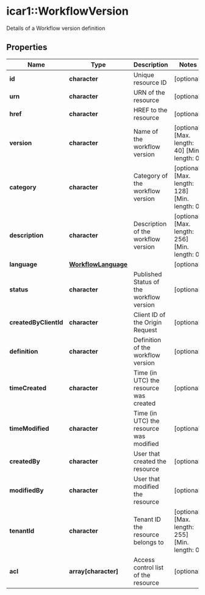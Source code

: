 # icar1::WorkflowVersion

Details of a Workflow version definition

## Properties
Name | Type | Description | Notes
------------ | ------------- | ------------- | -------------
**id** | **character** | Unique resource ID | [optional] 
**urn** | **character** | URN of the resource | [optional] 
**href** | **character** | HREF to the resource | [optional] 
**version** | **character** | Name of the workflow version | [optional] [Max. length: 40] [Min. length: 0] 
**category** | **character** | Category of the workflow version | [optional] [Max. length: 128] [Min. length: 0] 
**description** | **character** | Description of the workflow version | [optional] [Max. length: 256] [Min. length: 0] 
**language** | [**WorkflowLanguage**](WorkflowLanguage.md) |  | [optional] 
**status** | **character** | Published Status of the workflow version | [optional] 
**createdByClientId** | **character** | Client ID of the Origin Request | [optional] 
**definition** | **character** | Definition of the workflow version | [optional] 
**timeCreated** | **character** | Time (in UTC) the resource was created | [optional] 
**timeModified** | **character** | Time (in UTC) the resource was modified | [optional] 
**createdBy** | **character** | User that created the resource | [optional] 
**modifiedBy** | **character** | User that modified the resource | [optional] 
**tenantId** | **character** | Tenant ID the resource belongs to | [optional] [Max. length: 255] [Min. length: 0] 
**acl** | **array[character]** | Access control list of the resource | [optional] 


